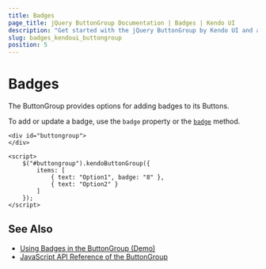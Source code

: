 ```yaml
---
title: Badges
page_title: jQuery ButtonGroup Documentation | Badges | Kendo UI
description: "Get started with the jQuery ButtonGroup by Kendo UI and add badges to its Button instances."
slug: badges_kendoui_buttongroup
position: 5
---
```


# Badges

The ButtonGroup provides options for adding badges to its Buttons.

To add or update a badge, use the `badge` property or the [`badge`](/api/javascript/ui/buttongroup/methods/badge) method.

    <div id="buttongroup">
    </div>

    <script>
        $("#buttongroup").kendoButtonGroup({
            items: [
                { text: "Option1", badge: "8" },
                { text: "Option2" }
            ]
        });
    </script>

## See Also

* [Using Badges in the ButtonGroup (Demo)](https://demos.telerik.com/kendo-ui/buttongroup/badges)
* [JavaScript API Reference of the ButtonGroup](/api/javascript/ui/buttongroup)
